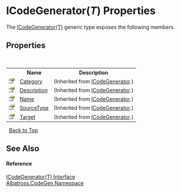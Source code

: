 # ICodeGenerator(*T*) Properties
 

The <a href="919CCE29.md">ICodeGenerator(T)</a> generic type exposes the following members.


## Properties
&nbsp;<table><tr><th></th><th>Name</th><th>Description</th></tr><tr><td>![Public property](media/pubproperty.gif "Public property")</td><td><a href="2F35D1F2.md">Category</a></td><td> (Inherited from <a href="E61B69D.md">ICodeGenerator</a>.)</td></tr><tr><td>![Public property](media/pubproperty.gif "Public property")</td><td><a href="5A8F47D5.md">Description</a></td><td> (Inherited from <a href="E61B69D.md">ICodeGenerator</a>.)</td></tr><tr><td>![Public property](media/pubproperty.gif "Public property")</td><td><a href="B3CC87C1.md">Name</a></td><td> (Inherited from <a href="E61B69D.md">ICodeGenerator</a>.)</td></tr><tr><td>![Public property](media/pubproperty.gif "Public property")</td><td><a href="E46B7675.md">SourceType</a></td><td> (Inherited from <a href="E61B69D.md">ICodeGenerator</a>.)</td></tr><tr><td>![Public property](media/pubproperty.gif "Public property")</td><td><a href="944ABB18.md">Target</a></td><td> (Inherited from <a href="E61B69D.md">ICodeGenerator</a>.)</td></tr></table>&nbsp;
<a href="#icodegenerator(*t*)-properties">Back to Top</a>

## See Also


#### Reference
<a href="919CCE29.md">ICodeGenerator(T) Interface</a><br /><a href="DCDDD28E.md">Albatross.CodeGen Namespace</a><br />